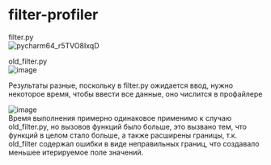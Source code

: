 # filter-profiler  
filter.py  
![pycharm64_r5TVO8IxqD](https://user-images.githubusercontent.com/41028671/142731490-45a46fa1-d481-409b-a96d-23c44fe783c0.png)  

old_filter.py  
![image](https://user-images.githubusercontent.com/41028671/142731556-541e4fa3-e6f8-4f96-b8f1-0c8a1092d6d2.png)  

Результаты разные, поскольку в filter.py ожидается ввод, нужно некоторое время, чтобы ввести все данные, оно числится в профайлере  

![image](https://user-images.githubusercontent.com/41028671/142731842-6577f516-4d73-4d40-8e14-ec73f998af89.png)  
Время выполнения примерно одинаковое применимо к случаю old_filter.py, но вызовов функций было больше, это вызвано тем, что функций в целом стало больше, а также расширены границы, т.к. old_filter содержал ошибки в виде неправильных границ, что создавало меньшее итерируемое поле значений.
